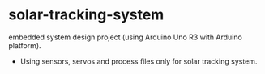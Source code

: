 # solar-tracking-system
embedded system design project (using Arduino Uno R3 with Arduino platform).
- Using sensors, servos and process files only for solar tracking system.
